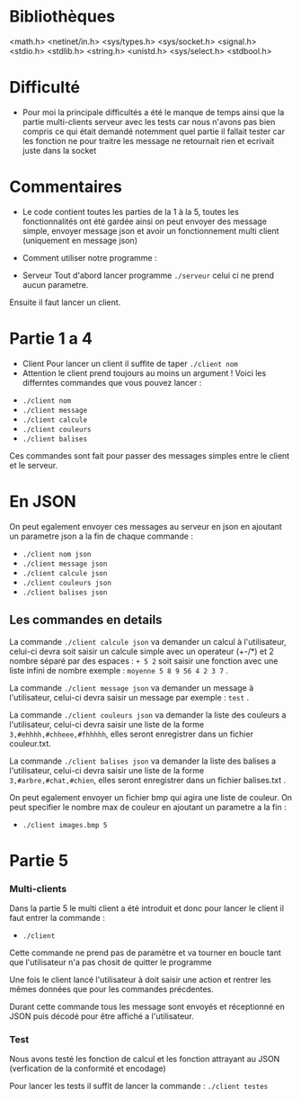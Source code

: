 # Bibliothèques
 <math.h> 
 <netinet/in.h>
 <sys/types.h> 
  <sys/socket.h> 
  <signal.h> 
  <stdio.h> 
  <stdlib.h> 
  <string.h> 
  <unistd.h>
  <sys/select.h>
 <stdbool.h>

# Difficulté
* Pour moi la principale difficultés a été le manque de temps ainsi que la partie multi-clients serveur avec les tests car nous n'avons pas bien compris ce qui était demandé notemment quel partie il fallait tester car les fonction ne pour traitre les message ne retournait rien et ecrivait juste dans la socket 

# Commentaires
* Le code contient toutes les parties de la 1 à la 5, toutes les fonctionnalités ont été gardée ainsi on peut envoyer des message simple, envoyer message json et avoir un fonctionnement multi client (uniquement en message json)

* Comment utiliser notre programme :
* Serveur
Tout d'abord lancer programme `./serveur` celui ci ne prend aucun parametre.

Ensuite il faut lancer un client.

# Partie 1 a 4

* Client
Pour lancer un client il suffite de taper `./client nom`
* Attention le client prend toujours au moins un argument !
Voici les differntes commandes que vous pouvez lancer : 
- `./client nom`
- `./client message`
- `./client calcule`
- `./client couleurs`
- `./client balises`

Ces commandes sont fait pour passer des messages simples entre le client et le serveur.


# En JSON 

On peut egalement envoyer ces messages au serveur en json en ajoutant un parametre json a la fin de chaque commande : 
- `./client nom json`
- `./client message json`
- `./client calcule json`
- `./client couleurs json`
- `./client balises json`

## Les commandes en details

La commande `./client calcule json`  va demander un calcul à l'utilisateur, celui-ci devra soit saisir un calcule simple avec un operateur (+-/*) et 2 nombre séparé par des espaces : `+ 5 2`  soit saisir une fonction avec une liste infini de nombre exemple : `moyenne 5 8 9 56 4 2 3 7` .

La commande `./client message json`  va demander un message à l'utilisateur, celui-ci devra saisir un message par exemple : `test` .

La commande `./client couleurs json` va demander la liste des couleurs a l'utilisateur, celui-ci devra saisir une liste de la forme `3,#ehhhh,#chheee,#fhhhhh`, elles seront enregistrer dans un fichier couleur.txt.

La commande `./client balises json` va demander la liste des balises a l'utilisateur, celui-ci devra saisir une liste de la forme `3,#arbre,#chat,#chien`, elles seront enregistrer dans un fichier balises.txt .

On peut egalement envoyer un fichier bmp qui agira une liste de couleur.
On peut specifier le nombre max de couleur en ajoutant un parametre a la fin :
- `./client images.bmp 5`


# Partie 5

### Multi-clients

Dans la partie 5 le multi client a été introduit et donc pour lancer le client il faut entrer la commande : 
- `./client`

Cette commande ne prend pas de paramètre et va tourner en boucle tant que l'utilisateur n'a pas chosit de quitter le programme 

Une fois le client lancé l'utilisateur à doit saisir une action et rentrer les mêmes données que pour les commandes précdentes.

Durant cette commande tous les message sont envoyés et réceptionné en JSON puis décodé pour être affiché a l'utilisateur.


### Test 

Nous avons testé les fonction de calcul et les fonction attrayant au JSON (verfication de la conformité et encodage)

Pour lancer les tests il suffit de lancer la commande :
`./client testes`

